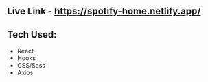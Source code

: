 ## Live Link - https://spotify-home.netlify.app/

## Tech Used:

- React
- Hooks
- CSS/Sass
- Axios
